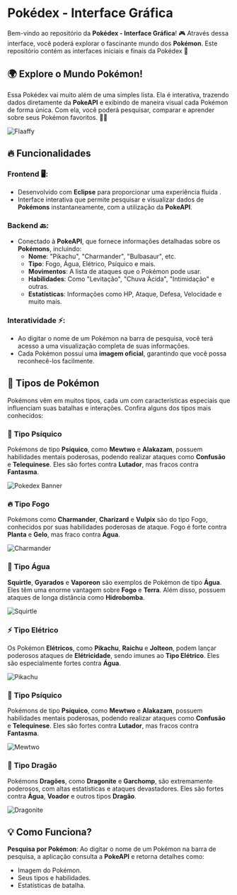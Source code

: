 # Pokédex - Interface Gráfica

Bem-vindo ao repositório da **Pokédex - Interface Gráfica**! 🎮 Através dessa interface, você poderá explorar o fascinante mundo dos **Pokémon**. Este repositório contém as interfaces iniciais e finais da Pokédex 🌟

## 🌍 Explore o Mundo Pokémon!

Essa Pokédex vai muito além de uma simples lista. Ela é interativa, trazendo dados diretamente da **PokeAPI** e exibindo de maneira visual cada Pokémon de forma única. Com ela, você poderá pesquisar, comparar e aprender sobre seus Pokémon favoritos. 🧑‍⚖️

![Flaaffy](https://raw.githubusercontent.com/PokeAPI/sprites/master/sprites/pokemon/other/official-artwork/180.png)

## 🔥 Funcionalidades

### **Frontend** 🖥️:
- Desenvolvido com **Eclipse** para proporcionar uma experiência fluida .
- Interface interativa que permite pesquisar e visualizar dados de **Pokémons** instantaneamente, com a utilização da **PokeAPI**.

### **Backend** 🔙:
- Conectado à **PokeAPI**, que fornece informações detalhadas sobre os **Pokémons**, incluindo:
  - **Nome**: "Pikachu", "Charmander", "Bulbasaur", etc.
  - **Tipo**: Fogo, Água, Elétrico, Psíquico e mais.
  - **Movimentos**: A lista de ataques que o Pokémon pode usar.
  - **Habilidades**: Como "Levitação", "Chuva Ácida", "Intimidação" e outras.
  - **Estatísticas**: Informações como HP, Ataque, Defesa, Velocidade e muito mais.

### **Interatividade** ⚡:
- Ao digitar o nome de um Pokémon na barra de pesquisa, você terá acesso a uma visualização completa de suas informações.
- Cada Pokémon possui uma **imagem oficial**, garantindo que você possa reconhecê-los facilmente.

## 🐉 Tipos de Pokémon

Pokémons vêm em muitos tipos, cada um com características especiais que influenciam suas batalhas e interações. Confira alguns dos tipos mais conhecidos:

### 🧠 **Tipo Psíquico**
Pokémons de tipo **Psíquico**, como **Mewtwo** e **Alakazam**, possuem habilidades mentais poderosas, podendo realizar ataques como **Confusão** e **Telequinese**. Eles são fortes contra **Lutador**, mas fracos contra **Fantasma**.

![Pokedex Banner](https://raw.githubusercontent.com/PokeAPI/sprites/master/sprites/pokemon/other/official-artwork/52.png)

### 🔥 **Tipo Fogo**
Pokémons como **Charmander**, **Charizard** e **Vulpix** são do tipo Fogo, conhecidos por suas habilidades poderosas de ataque. Fogo é forte contra **Planta** e **Gelo**, mas fraco contra **Água**.

![Charmander](https://raw.githubusercontent.com/PokeAPI/sprites/master/sprites/pokemon/other/official-artwork/4.png)

### 🌊 **Tipo Água**
**Squirtle**, **Gyarados** e **Vaporeon** são exemplos de Pokémon de tipo **Água**. Eles têm uma enorme vantagem sobre **Fogo** e **Terra**. Além disso, possuem ataques de longa distância como **Hidrobomba**.

![Squirtle](https://raw.githubusercontent.com/PokeAPI/sprites/master/sprites/pokemon/other/official-artwork/7.png)

### ⚡ **Tipo Elétrico**
Os Pokémon **Elétricos**, como **Pikachu**, **Raichu** e **Jolteon**, podem lançar poderosos ataques de **Elétricidade**, sendo imunes ao **Tipo Elétrico**. Eles são especialmente fortes contra **Água**.

![Pikachu](https://raw.githubusercontent.com/PokeAPI/sprites/master/sprites/pokemon/other/official-artwork/25.png)

### 🧠 **Tipo Psíquico**
Pokémons de tipo **Psíquico**, como **Mewtwo** e **Alakazam**, possuem habilidades mentais poderosas, podendo realizar ataques como **Confusão** e **Telequinese**. Eles são fortes contra **Lutador**, mas fracos contra **Fantasma**.

![Mewtwo](https://raw.githubusercontent.com/PokeAPI/sprites/master/sprites/pokemon/other/official-artwork/150.png)

### 🐉 **Tipo Dragão**
Pokémons **Dragões**, como **Dragonite** e **Garchomp**, são extremamente poderosos, com altas estatísticas e ataques devastadores. Eles são fortes contra **Água**, **Voador** e outros tipos **Dragão**.

![Dragonite](https://raw.githubusercontent.com/PokeAPI/sprites/master/sprites/pokemon/other/official-artwork/149.png)

## 💡 Como Funciona?

 **Pesquisa por Pokémon**: Ao digitar o nome de um Pokémon na barra de pesquisa, a aplicação consulta a **PokeAPI** e retorna detalhes como:
   - Imagem do Pokémon.
   - Seus tipos e habilidades.
   - Estatísticas de batalha.
   


